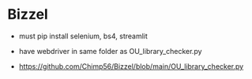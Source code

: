 # Bizzel

<!-- * had issues with checker.py, using checke.py instead -->

* must pip install selenium, bs4, streamlit
* have webdriver in same folder as OU_library_checker.py

* https://github.com/Chimp56/Bizzel/blob/main/OU_library_checker.py
